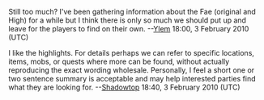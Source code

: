 Still too much? I've been gathering information about the Fae (original
and High) for a while but I think there is only so much we should put up
and leave for the players to find on their own.
--[Ylem](User:Ylem "wikilink") 18:00, 3 February 2010 (UTC)

  
I like the highlights. For details perhaps we can refer to specific
locations, items, mobs, or quests where more can be found, without
actually reproducing the exact wording wholesale. Personally, I feel a
short one or two sentence summary is acceptable and may help interested
parties find what they are looking for.
--[Shadowtop](User:Shadowtop "wikilink") 18:40, 3 February 2010 (UTC)
